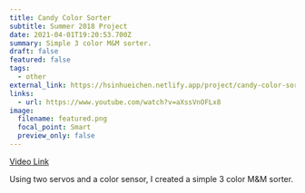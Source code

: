 ```yaml
---
title: Candy Color Sorter
subtitle: Summer 2018 Project
date: 2021-04-01T19:20:53.700Z
summary: Simple 3 color M&M sorter.
draft: false
featured: false
tags:
  - other
external_link: https://hsinhueichen.netlify.app/project/candy-color-sorter/
links:
  - url: https://www.youtube.com/watch?v=aXssVnOFLx8
image:
  filename: featured.png
  focal_point: Smart
  preview_only: false
---
```

[Video Link](https://www.youtube.com/watch?v=aXssVnOFLx8)

Using two servos and a color sensor, I created a simple 3 color M&M sorter.
